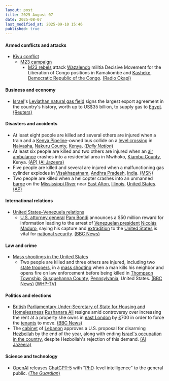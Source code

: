 ```yaml
---
layout: post
title: 2025 August 07
date: 2025-08-07
last_modified_at: 2025-09-10 15:46
published: true
---
```



#### Armed conflicts and attacks

* [Kivu conflict](https://en.wikipedia.org/wiki/Kivu_conflict "Kivu conflict")
  * [M23 campaign](https://en.wikipedia.org/wiki/M23_campaign_%282022%E2%80%93present%29 "M23 campaign (2022–present)")
    * [M23 rebels](https://en.wikipedia.org/wiki/March_23_Movement "March 23 Movement") attack [Wazalendo](https://en.wikipedia.org/wiki/Wazalendo "Wazalendo") militia Decisive Movement for the Liberation of Congo positions in Kamakombe and [Kasheke](https://en.wikipedia.org/wiki/Kasheke "Kasheke"), [Democratic Republic of the Congo](https://en.wikipedia.org/wiki/Democratic_Republic_of_the_Congo "Democratic Republic of the Congo"). [(Radio Okapi)](https://www.radiookapi.net/2025/08/08/actualite/securite/sud-kivu-4-civils-tues-dans-des-affrontements-entre-le-m23-et-les)

#### Business and economy

* [Israel](https://en.wikipedia.org/wiki/Israel "Israel")'s [Leviathan natural gas field](https://en.wikipedia.org/wiki/Leviathan_gas_field "Leviathan gas field") signs the largest export agreement in the country's history, worth up to US$35 billion, to supply gas to [Egypt](https://en.wikipedia.org/wiki/Egypt "Egypt"). [(Reuters)](https://www.reuters.com/business/energy/israels-leviathan-signs-35-billion-natural-gas-supply-deal-with-egypt-2025-08-07/)

#### Disasters and accidents

* At least eight people are killed and several others are injured when a train and a [Kenya Pipeline](https://en.wikipedia.org/wiki/Kenya_Pipeline_Company "Kenya Pipeline Company")-owned bus collide on a [level crossing](https://en.wikipedia.org/wiki/Level_crossing "Level crossing") in [Naivasha](https://en.wikipedia.org/wiki/Naivasha "Naivasha"), [Nakuru County](https://en.wikipedia.org/wiki/Nakuru_County "Nakuru County"), [Kenya](https://en.wikipedia.org/wiki/Kenya "Kenya"). [(*Daily Nation*)](https://nation.africa/kenya/counties/nakuru/tragedy-as-8-killed-in-naivasha-crash-involving-a-train-and-kpc-bus-5147226)
* At least six people are killed and two others are injured when an [air ambulance](https://en.wikipedia.org/wiki/Air_medical_services "Air medical services") crashes into a residential area in Mwihoko, [Kiambu County](https://en.wikipedia.org/wiki/Kiambu_County "Kiambu County"), Kenya. [(AP)](https://apnews.com/article/kenya-helicopter-crash-2fe1954ac9013b1f68ac89798c733c4c) [(Al Jazeera)](https://www.aljazeera.com/news/2025/8/7/at-least-six-killed-two-injured-in-medical-plane-crash-in-kenya)
* Five people are killed and several are injured when a malfunctioning gas cylinder explodes in [Visakhapatnam](https://en.wikipedia.org/wiki/Visakhapatnam "Visakhapatnam"), [Andhra Pradesh](https://en.wikipedia.org/wiki/Andhra_Pradesh "Andhra Pradesh"), [India](https://en.wikipedia.org/wiki/India "India"). [(MSN)](https://www.msn.com/en-in/news/India/visakhapatnam-blast-5-killed-several-injured-in-gas-cylinder-explosion-in-andhra-pradesh-video/ar-AA1K60TF?ocid=BingNewsSerp)
* Two people are killed when a helicopter crashes into an unmanned [barge](https://en.wikipedia.org/wiki/Barge "Barge") on the [Mississippi River](https://en.wikipedia.org/wiki/Mississippi_River "Mississippi River") near [East Alton](https://en.wikipedia.org/wiki/East_Alton%2C_Illinois "East Alton, Illinois"), [Illinois](https://en.wikipedia.org/wiki/Illinois "Illinois"), [United States](https://en.wikipedia.org/wiki/United_States "United States"). [(AP)](https://apnews.com/article/helicopter-crash-barge-illinois-missouri-b7c2cb9bc6b57f93e3be985fe0878df2)

#### International relations

* [United States–Venezuela relations](https://en.wikipedia.org/wiki/United_States%E2%80%93Venezuela_relations "United States–Venezuela relations")
  * [U.S. attorney general](https://en.wikipedia.org/wiki/United_States_Attorney_General "United States Attorney General") [Pam Bondi](https://en.wikipedia.org/wiki/Pam_Bondi "Pam Bondi") announces a $50 million reward for information leading to the arrest of [Venezuelan president](https://en.wikipedia.org/wiki/President_of_Venezuela "President of Venezuela") [Nicolás Maduro](https://en.wikipedia.org/wiki/Nicol%C3%A1s_Maduro "Nicolás Maduro"), saying his capture and [extradition](https://en.wikipedia.org/wiki/Extradition "Extradition") to the [United States](https://en.wikipedia.org/wiki/United_States "United States") is vital for [national security](https://en.wikipedia.org/wiki/National_security "National security"). [(BBC News)](https://www.bbc.com/news/articles/cwy1wn1x521o)

#### Law and crime

* [Mass shootings in the United States](https://en.wikipedia.org/wiki/Mass_shootings_in_the_United_States "Mass shootings in the United States")
  * Two people are killed and three others are injured, including two [state troopers](https://en.wikipedia.org/wiki/Pennsylvania_State_Police "Pennsylvania State Police"), in a [mass shooting](https://en.wikipedia.org/wiki/Mass_shooting "Mass shooting") when a man kills his neighbor and opens fire on law enforcement before being killed in [Thompson Township](https://en.wikipedia.org/wiki/Thompson_Township%2C_Susquehanna_County%2C_Pennsylvania "Thompson Township, Susquehanna County, Pennsylvania"), [Susquehanna County](https://en.wikipedia.org/wiki/Susquehanna_County%2C_Pennsylvania "Susquehanna County, Pennsylvania"), [Pennsylvania](https://en.wikipedia.org/wiki/Pennsylvania "Pennsylvania"), United States. [(BBC News)](https://www.bbc.com/news/articles/crm4keey0vro) [(WHP-TV)](https://local21news.com/news/local/gunman-dead-after-allegedly-killing-neighbor-before-shooting-2-pa-state-troopers)

#### Politics and elections

* [British](https://en.wikipedia.org/wiki/United_Kingdom "United Kingdom") [Parliamentary Under-Secretary of State for Housing and Homelessness](https://en.wikipedia.org/wiki/Parliamentary_Under-Secretary_of_State_for_Housing_and_Homelessness "Parliamentary Under-Secretary of State for Housing and Homelessness") [Rushanara Ali](https://en.wikipedia.org/wiki/Rushanara_Ali "Rushanara Ali") resigns amid controversy over increasing the rent at a property she owns in [east London](https://en.wikipedia.org/wiki/East_London "East London") by [£](https://en.wikipedia.org/wiki/%C2%A3 "£")700 in order to force the [tenants](https://en.wikipedia.org/wiki/Lease "Lease") to move. [(BBC News)](https://www.bbc.co.uk/news/articles/clyd3l2x2n8o)
* The [cabinet](https://en.wikipedia.org/wiki/Council_of_Ministers_of_Lebanon "Council of Ministers of Lebanon") of [Lebanon](https://en.wikipedia.org/wiki/Lebanon "Lebanon") approves a U.S. proposal for disarming [Hezbollah](https://en.wikipedia.org/wiki/Hezbollah "Hezbollah") by the end of the year, along with ending [Israel's occupation in the country](https://en.wikipedia.org/wiki/2024_Israeli_invasion_of_Lebanon "2024 Israeli invasion of Lebanon"), despite Hezbollah's rejection of this demand. [(Al Jazeera)](https://www.aljazeera.com/news/2025/8/7/lebanese-cabinet-holds-more-talks-on-disarming-hezbollah-under-us-pressure)

#### Science and technology

* [OpenAI](https://en.wikipedia.org/wiki/OpenAI "OpenAI") releases [ChatGPT-5](https://en.wikipedia.org/wiki/GPT-5 "GPT-5") with "[PhD](https://en.wikipedia.org/wiki/PhD "PhD")-level intelligence" to the general public. [(*The Guardian*)](https://www.theguardian.com/technology/2025/aug/07/openai-chatgpt-upgrade-big-step-forward-human-jobs-gpt-5/)
